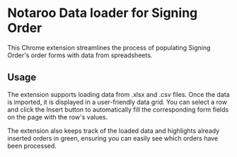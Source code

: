 # Notaroo Data loader for Signing Order

This Chrome extension streamlines the process of populating Signing Order's order forms with data from spreadsheets.

## Usage 

The extension supports loading data from .xlsx and .csv files. Once the data is imported, it is displayed in a user-friendly data grid. You can select a row and click the Insert button to automatically fill the corresponding form fields on the page with the row's values.

The extension also keeps track of the loaded data and highlights already inserted orders in green, ensuring you can easily see which orders have been processed.
